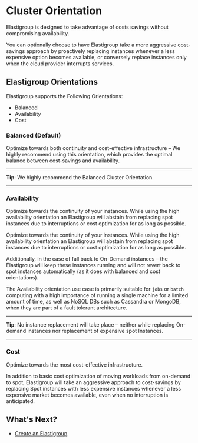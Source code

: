 # Cluster Orientation

Elastigroup is designed to take advantage of costs savings without compromising availability.

You can optionally choose to have Elastigroup take a more aggressive cost-savings approach by proactively replacing instances whenever a less expensive option becomes available, or conversely replace instances only when the cloud provider interrupts services.

## Elastigroup Orientations

Elastigroup supports the Following Orientations:

- Balanced
- Availability
- Cost

### Balanced (Default)

Optimize towards both continuity and cost-effective infrastructure – We highly recommend using this orientation, which provides the optimal balance between cost-savings and availability.

---

**Tip**: We highly recommend the Balanced Cluster Orientation.

---

### Availability

Optimize towards the continuity of your instances. While using the high availability orientation an Elastigroup will abstain from replacing spot instances due to interruptions or cost optimization for as long as possible.

Optimize towards the continuity of your instances. While using the high availability orientation an Elastigroup will abstain from replacing spot instances due to interruptions or cost optimization for as long as possible.

Additionally, in the case of fall back to On-Demand instances – the Elastigroup will keep these instances running and will not revert back to spot instances automatically (as it does with balanced and cost orientations).

The Availability orientation use case is primarily suitable for `jobs` or `batch` computing with a high importance of running a single machine for a limited amount of time, as well as NoSQL DBs such as Cassandra or MongoDB, when they are part of a fault tolerant architecture.

---

**Tip**: No instance replacement will take place – neither while replacing On-demand instances nor replacement of expensive spot Instances.

---

### Cost

Optimize towards the most cost-effective infrastructure.

In addition to basic cost optimization of moving workloads from on-demand to spot, Elastigroup will take an aggressive approach to cost-savings by replacing Spot instances with less expensive instances whenever a less expensive market becomes available, even when no interruption is anticipated.

## What's Next?

- [Create an Elastigroup](elastigroup/getting-started/create-an-elastigroup-for-aws.md).
